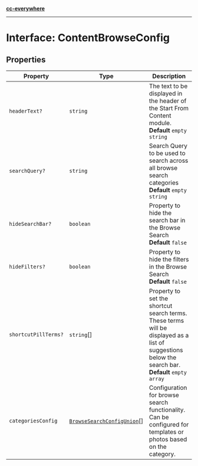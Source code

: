 [**cc-everywhere**](../../../../../../index.md)

***

# Interface: ContentBrowseConfig

## Properties

| Property | Type | Description |
| ------ | ------ | ------ |
| `headerText?` | `string` | The text to be displayed in the header of the Start From Content module. **Default** `empty string` |
| `searchQuery?` | `string` | Search Query to be used to search across all browse search categories **Default** `empty string` |
| `hideSearchBar?` | `boolean` | Property to hide the search bar in the Browse Search **Default** `false` |
| `hideFilters?` | `boolean` | Property to hide the filters in the Browse Search **Default** `false` |
| `shortcutPillTerms?` | `string`[] | Property to set the shortcut search terms. These terms will be displayed as a list of suggestions below the search bar. **Default** `empty array` |
| `categoriesConfig` | [`BrowseSearchConfigUnion`](../../../browse-search-config-types/type-aliases/browse-search-config-union.md)[] | Configuration for browse search functionality. Can be configured for templates or photos based on the category. |
